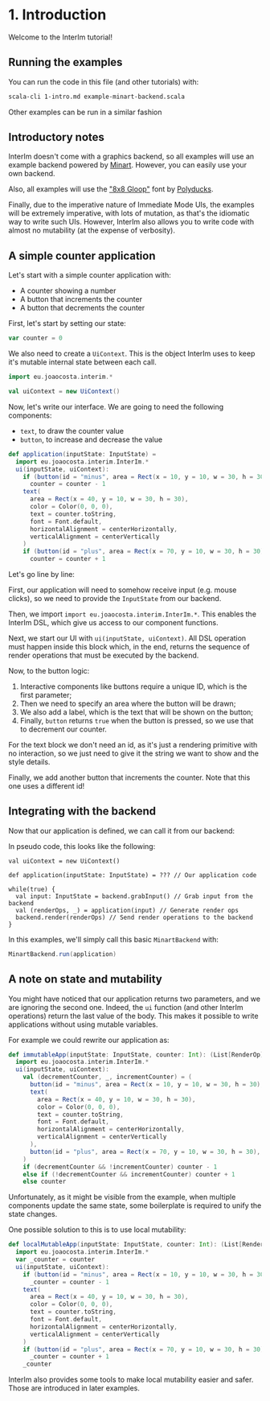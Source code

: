 # 1. Introduction

Welcome to the InterIm tutorial!

## Running the examples

You can run the code in this file (and other tutorials) with:

```bash
scala-cli 1-intro.md example-minart-backend.scala
```

Other examples can be run in a similar fashion

## Introductory notes

InterIm doesn't come with a graphics backend, so all examples will use an example backend powered by
[Minart](https://github.com/jd557/minart). However, you can easily use your own backend.

Also, all examples will use the ["8x8 Gloop"](https://www.gridsagegames.com/rexpaint/resources.html#Fonts) font
by [Polyducks](https://twitter.com/PolyDucks).

Finally, due to the imperative nature of Immediate Mode UIs, the examples will be extremely imperative,
with lots of mutation, as that's the idiomatic way to write such UIs.
However, InterIm also allows you to write code with almost no mutability (at the expense of verbosity).

## A simple counter application

Let's start with a simple counter application with:
- A counter showing a number
- A button that increments the counter
- A button that decrements the counter

First, let's start by setting our state:

```scala
var counter = 0
```

We also need to create a `UiContext`. This is the object InterIm uses to keep it's mutable internal state
between each call.

```scala
import eu.joaocosta.interim.*

val uiContext = new UiContext()
```

Now, let's write our interface. We are going to need the following components:
- `text`, to draw the counter value
- `button`, to increase and decrease the value

```scala
def application(inputState: InputState) =
  import eu.joaocosta.interim.InterIm.*
  ui(inputState, uiContext):
    if (button(id = "minus", area = Rect(x = 10, y = 10, w = 30, h = 30), label = "-"))
      counter = counter - 1
    text(
      area = Rect(x = 40, y = 10, w = 30, h = 30),
      color = Color(0, 0, 0),
      text = counter.toString,
      font = Font.default,
      horizontalAlignment = centerHorizontally,
      verticalAlignment = centerVertically
    )
    if (button(id = "plus", area = Rect(x = 70, y = 10, w = 30, h = 30), label = "+"))
      counter = counter + 1
```

Let's go line by line:

First, our application will need to somehow receive input (e.g. mouse clicks), so we need to provide the `InputState`
from our backend.

Then, we import `import eu.joaocosta.interim.InterIm.*`. This enables the InterIm DSL, which give us access to our
component functions.

Next, we start our UI with `ui(inputState, uiContext)`. All DSL operation must happen inside this block which,
in the end, returns the sequence of render operations that must be executed by the backend.

Now, to the button logic:
1. Interactive components like buttons require a unique ID, which is the first parameter;
2. Then we need to specify an area where the button will be drawn;
3. We also add a label, which is the text that will be shown on the button;
4. Finally, `button` returns `true` when the button is pressed, so we use that to decrement our counter.

For the text block we don't need an id, as it's just a rendering primitive with no interaction, so we just need to
give it the string we want to show and the style details.

Finally, we add another button that increments the counter. Note that this one uses a different id!

## Integrating with the backend

Now that our application is defined, we can call it from our backend:

In pseudo code, this looks like the following:

```
val uiContext = new UiContext()

def application(inputState: InputState) = ??? // Our application code

while(true) {
  val input: InputState = backend.grabInput() // Grab input from the backend
  val (renderOps, _) = application(input) // Generate render ops
  backend.render(renderOps) // Send render operations to the backend
}

```

In this examples, we'll simply call this basic `MinartBackend` with:

```scala
MinartBackend.run(application)
```

## A note on state and mutability

You might have noticed that our application returns two parameters, and we are ignoring the second one.
Indeed, the `ui` function (and other InterIm operations) return the last value of the body.
This makes it possible to write applications without using mutable variables.

For example we could rewrite our application as:

```scala
def immutableApp(inputState: InputState, counter: Int): (List[RenderOp], Int) =
  import eu.joaocosta.interim.InterIm.*
  ui(inputState, uiContext):
    val (decrementCounter, _, incrementCounter) = (
      button(id = "minus", area = Rect(x = 10, y = 10, w = 30, h = 30), label = "-"),
      text(
        area = Rect(x = 40, y = 10, w = 30, h = 30),
        color = Color(0, 0, 0),
        text = counter.toString,
        font = Font.default,
        horizontalAlignment = centerHorizontally,
        verticalAlignment = centerVertically
      ),
      button(id = "plus", area = Rect(x = 70, y = 10, w = 30, h = 30), label = "+")
    )
    if (decrementCounter && !incrementCounter) counter - 1
    else if (!decrementCounter && incrementCounter) counter + 1
    else counter
```

Unfortunately, as it might be visible from the example, when multiple components update the same state, some
boilerplate is required to unify the state changes.

One possible solution to this is to use local mutability:

```scala
def localMutableApp(inputState: InputState, counter: Int): (List[RenderOp], Int) =
  import eu.joaocosta.interim.InterIm.*
  var _counter = counter
  ui(inputState, uiContext):
    if (button(id = "minus", area = Rect(x = 10, y = 10, w = 30, h = 30), label = "-"))
      _counter = counter - 1
    text(
      area = Rect(x = 40, y = 10, w = 30, h = 30),
      color = Color(0, 0, 0),
      text = counter.toString,
      font = Font.default,
      horizontalAlignment = centerHorizontally,
      verticalAlignment = centerVertically
    )
    if (button(id = "plus", area = Rect(x = 70, y = 10, w = 30, h = 30), label = "+"))
      _counter = counter + 1
    _counter
```

InterIm also provides some tools to make local mutability easier and safer. Those are introduced in later examples.
